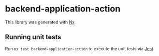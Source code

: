 # backend-application-action

This library was generated with [Nx](https://nx.dev).

## Running unit tests

Run `nx test backend-application-action` to execute the unit tests via [Jest](https://jestjs.io).
